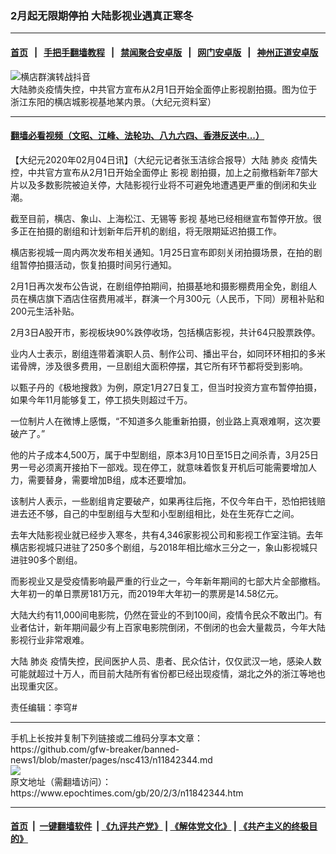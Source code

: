### 2月起无限期停拍 大陆影视业遇真正寒冬
------------------------

#### [首页](https://github.com/gfw-breaker/banned-news1/blob/master/README.md) &nbsp;&nbsp;|&nbsp;&nbsp; [手把手翻墙教程](https://github.com/gfw-breaker/guides/wiki) &nbsp;&nbsp;|&nbsp;&nbsp; [禁闻聚合安卓版](https://github.com/gfw-breaker/bn-android) &nbsp;&nbsp;|&nbsp;&nbsp; [网门安卓版](https://github.com/oGate2/oGate) &nbsp;&nbsp;|&nbsp;&nbsp; [神州正道安卓版](https://github.com/SzzdOgate/update) 



<div><img alt="横店群演转战抖音" class="aligncenter wp-post-image" src="https://i.epochtimes.com/assets/uploads/2019/08/1810092140002662-600x400.jpg"/>
<div class="red16 caption">
 大陆肺炎疫情失控，中共官方宣布从2月1日开始全面停止影视剧拍摄。图为位于浙江东阳的横店城影视基地某内景。（大纪元资料室）
</div>
</div><hr/>

#### [翻墙必看视频（文昭、江峰、法轮功、八九六四、香港反送中...）](https://github.com/gfw-breaker/banned-news1/blob/master/pages/link3.md)

<div><p>
 【大纪元2020年02月04日讯】（大纪元记者张玉洁综合报导）大陆
 <ok href="https://www.epochtimes.com/gb/tag/%E8%82%BA%E7%82%8E.html">
  肺炎
 </ok>
 疫情失控，中共官方宣布从2月1日开始全面停止
 <ok href="https://www.epochtimes.com/gb/tag/%E5%BD%B1%E8%A7%86.html">
  影视
 </ok>
 剧拍摄，加上之前撤档新年7部大片以及多数影院被迫关停，大陆影视行业将不可避免地遭遇更严重的倒闭和失业潮。
</p>
<p>
 截至目前，横店、象山、上海松江、无锡等
 <ok href="https://www.epochtimes.com/gb/tag/%E5%BD%B1%E8%A7%86.html">
  影视
 </ok>
 基地已经相继宣布暂停开放。很多正在拍摄的剧组和计划新年后开机的剧组，将无限期延迟拍摄工作。
</p>
<p>
 横店影视城一周内两次发布相关通知。1月25日宣布即刻关闭拍摄场景，在拍的剧组暂停拍摄活动，恢复拍摄时间另行通知。
</p>
<p>
 2月1日再次发布公告说，在剧组停拍期间，拍摄基地和摄影棚费用全免，剧组人员在横店旗下酒店住宿费用减半，群演一个月300元（人民币，下同）房租补贴和200元生活补贴。
</p>
<p>
 2月3日A股开市，影视板块90%跌停收场，包括横店影视，共计64只股票跌停。
</p>
<p>
 业内人士表示，剧组连带着演职人员、制作公司、播出平台，如同环环相扣的多米诺骨牌，涉及很多费用，一旦剧组大面积停摆，其它所有环节都将受到影响。
</p>
<p>
 以甄子丹的《极地搜救》为例，原定1月27日复工，但当时投资方宣布暂停拍摄，如果今年11月能够复工，停工损失则超过千万。
</p>
<p>
 一位制片人在微博上感慨，“不知道多久能重新拍摄，创业路上真艰难啊，这次要破产了。”
</p>
<p>
 他的片子成本4,500万，属于中型剧组，原本3月10日至15日之间杀青，3月25日男一号必须离开接拍下一部戏。现在停工，就意味着恢复开机后可能需要增加人力，需要替身，需要增加B组，成本还要增加。
</p>
<p>
 该制片人表示，一些剧组肯定要破产，如果再往后拖，不仅今年白干，恐怕把钱赔进去还不够，自己的中型剧组与大型和小型剧组相比，处在生死存亡之间。
</p>
<p>
 去年大陆影视业就已经步入寒冬，共有4,346家影视公司和影视工作室注销。去年横店影视城只进驻了250多个剧组，与2018年相比缩水三分之一，象山影视城只进驻90多个剧组。
</p>
<p>
 而影视业又是受疫情影响最严重的行业之一，今年新年期间的七部大片全部撤档。大年初一的单日票房181万元，而2019年大年初一的票房是14.58亿元。
</p>
<p>
 大陆大约有11,000间电影院，仍然在营业的不到100间，疫情令民众不敢出门。有业者估计，新年期间最少有上百家电影院倒闭，不倒闭的也会大量裁员，今年大陆影视行业非常艰难。
</p>
<p>
 大陆
 <ok href="https://www.epochtimes.com/gb/tag/%E8%82%BA%E7%82%8E.html">
  肺炎
 </ok>
 疫情失控，民间医护人员、患者、民众估计，仅仅武汉一地，感染人数可能就超过十万人，而目前大陆所有省份都已经出现疫情，湖北之外的浙江等地也出现重灾区。
</p>
<p>
 责任编辑：李穹#
</p>
</div>
<hr/>
手机上长按并复制下列链接或二维码分享本文章：<br/>
https://github.com/gfw-breaker/banned-news1/blob/master/pages/nsc413/n11842344.md <br/>
<a href='https://github.com/gfw-breaker/banned-news1/blob/master/pages/nsc413/n11842344.md'><img src='https://github.com/gfw-breaker/banned-news1/blob/master/pages/nsc413/n11842344.md.png'/></a> <br/>
原文地址（需翻墙访问）：https://www.epochtimes.com/gb/20/2/3/n11842344.htm


------------------------
#### [首页](https://github.com/gfw-breaker/banned-news1/blob/master/README.md) &nbsp;|&nbsp; [一键翻墙软件](https://github.com/gfw-breaker/nogfw/blob/master/README.md) &nbsp;| [《九评共产党》](https://github.com/gfw-breaker/9ping.md/blob/master/README.md#九评之一评共产党是什么) | [《解体党文化》](https://github.com/gfw-breaker/jtdwh.md/blob/master/README.md) | [《共产主义的终极目的》](https://github.com/gfw-breaker/gczydzjmd.md/blob/master/README.md)


<img src='http://gfw-breaker.win/banned-news/pages/nsc413/n11842344.md' width='0px' height='0px'/>